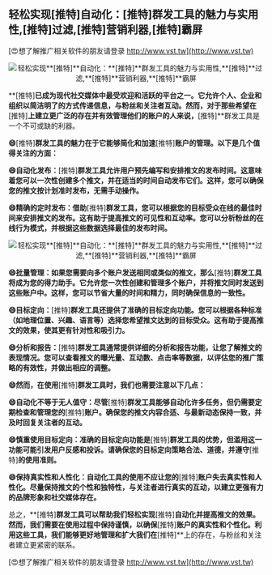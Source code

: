 ## **轻松实现**[推特]**自动化：**[推特]**群发工具的魅力与实用性,**[推特]**过滤,**[推特]**营销利器,**[推特]**霸屏**

[😍想了解推广相关软件的朋友请登录 http://www.vst.tw](http://www.vst.tw)

 <center><img src="https://vst.tw/MP4/tuiguang/png/2.png" alt="轻松实现**[推特]**自动化：**[推特]**群发工具的魅力与实用性,**[推特]**过滤,**[推特]**营销利器,**[推特]**霸屏"></center>

**[推特]**已成为现代社交媒体中最受欢迎和活跃的平台之一。它允许个人、企业和组织以简洁明了的方式传递信息，与粉丝和关注者互动。然而，对于那些希望在**[推特]**上建立更广泛的存在并有效管理他们的账户的人来说，**[推特]**群发工具是一个不可或缺的利器。

**😄**[推特]**群发工具的魅力在于它能够简化和加速**[推特]**账户的管理。以下是几个值得关注的方面：**

**😄自动化发布：**[推特]**群发工具允许用户预先编写和安排推文的发布时间。这意味着您可以一次性创建多个推文，并在适当的时间自动发布它们。这样，您可以确保您的推文按计划准时发布，无需手动操作。**

**😄精确的定时发布：借助**[推特]**群发工具，您可以根据您的目标受众在线的最佳时间来安排推文的发布。这有助于提高推文的可见性和互动率。您可以分析粉丝的在线行为模式，并根据这些数据选择最佳的发布时间。**

 <center><img src="https://vst.tw/MP4/tuiguang/png/0.png" alt="轻松实现**[推特]**自动化：**[推特]**群发工具的魅力与实用性,**[推特]**过滤,**[推特]**营销利器,**[推特]**霸屏"></center>

**😄批量管理：如果您需要向多个账户发送相同或类似的推文，那么**[推特]**群发工具将成为您的得力助手。它允许您一次性创建和管理多个账户，并将推文同时发送到这些账户中。这样，您可以节省大量的时间和精力，同时确保信息的一致性。**

**😄目标定向：**[推特]**群发工具还提供了准确的目标定向功能。您可以根据各种标准（如地理位置、兴趣、语言等）选择您希望推文达到的目标受众。这有助于提高推文的效果，使其更有针对性和吸引力。**

**😄分析和报告：**[推特]**群发工具通常提供详细的分析和报告功能，让您了解推文的表现情况。您可以查看推文的曝光量、互动数、点击率等数据，以评估您的推广策略的有效性，并做出相应的调整。**

**😄然而，在使用**[推特]**群发工具时，我们也需要注意以下几点：**

**😄自动化不等于无人值守：尽管**[推特]**群发工具能够自动化许多任务，但仍需要定期检查和管理您的**[推特]**账户。确保您的推文内容合适、与最新动态保持一致，并及时回复关注者的互动。**

**😄慎重使用目标定向：准确的目标定向功能是**[推特]**群发工具的优势，但滥用这一功能可能引发用户反感和投诉。请确保您的目标定向策略合法、道德，并遵守**[推特]**的使用准则。**

**😄保持真实性和人性化：自动化工具的使用不应让您的**[推特]**账户失去真实性和人性化。尽量保持推文的个性和独特性，与关注者进行真实的互动，以建立更强有力的品牌形象和社交媒体存在。**

总之，**[推特]**群发工具可以帮助我们轻松实现**[推特]**自动化并提高推文的效果。然而，我们需要在使用过程中保持谨慎，以确保**[推特]**账户的真实性和个性化。利用这些工具，我们能够更好地管理和扩大我们在**[推特]**上的存在，与粉丝和关注者建立更紧密的联系。

[😍想了解推广相关软件的朋友请登录 http://www.vst.tw](http://www.vst.tw)




